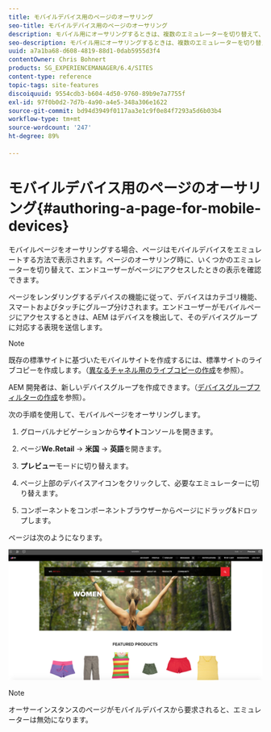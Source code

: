 ```yaml
---
title: モバイルデバイス用のページのオーサリング
seo-title: モバイルデバイス用のページのオーサリング
description: モバイル用にオーサリングするときは、複数のエミュレーターを切り替えて、エンドユーザー向けの表示を見ることができます。
seo-description: モバイル用にオーサリングするときは、複数のエミュレーターを切り替えて、エンドユーザー向けの表示を見ることができます。
uuid: a7a1ba68-d608-4819-88d1-0dab5955d3f4
contentOwner: Chris Bohnert
products: SG_EXPERIENCEMANAGER/6.4/SITES
content-type: reference
topic-tags: site-features
discoiquuid: 9554cdb3-b604-4d50-9760-89b9e7a7755f
exl-id: 97f0b0d2-7d7b-4a90-a4e5-348a306e1622
source-git-commit: bd94d3949f0117aa3e1c9f0e84f7293a5d6b03b4
workflow-type: tm+mt
source-wordcount: '247'
ht-degree: 89%

---
```


# モバイルデバイス用のページのオーサリング{#authoring-a-page-for-mobile-devices}

モバイルページをオーサリングする場合、ページはモバイルデバイスをエミュレートする方法で表示されます。ページのオーサリング時に、いくつかのエミュレーターを切り替えて、エンドユーザーがページにアクセスしたときの表示を確認できます。

ページをレンダリングするデバイスの機能に従って、デバイスはカテゴリ機能、スマートおよびタッチにグループ分けされます。エンドユーザーがモバイルページにアクセスするときは、AEM はデバイスを検出して、そのデバイスグループに対応する表現を送信します。

>[!NOTE]
>
>既存の標準サイトに基づいたモバイルサイトを作成するには、標準サイトのライブコピーを作成します。（[異なるチャネル用のライブコピーの作成](/help/sites-administering/msm-livecopy.md)を参照）。
>
>AEM 開発者は、新しいデバイスグループを作成できます。（[デバイスグループフィルターの作成](/help/sites-developing/groupfilters.md)を参照）。

次の手順を使用して、モバイルページをオーサリングします。

1. グローバルナビゲーションから&#x200B;**サイト**&#x200B;コンソールを開きます。
1. ページ&#x200B;**We.Retail** -> **米国** -> **英語**&#x200B;を開きます。

1. **プレビュー**&#x200B;モードに切り替えます。
1. ページ上部のデバイスアイコンをクリックして、必要なエミュレーターに切り替えます。
1. コンポーネントをコンポーネントブラウザーからページにドラッグ&amp;ドロップします。

ページは次のようになります。

![mobilepademu](assets/mobileipademu.png)

>[!NOTE]
>
>オーサーインスタンスのページがモバイルデバイスから要求されると、エミュレーターは無効になります。
